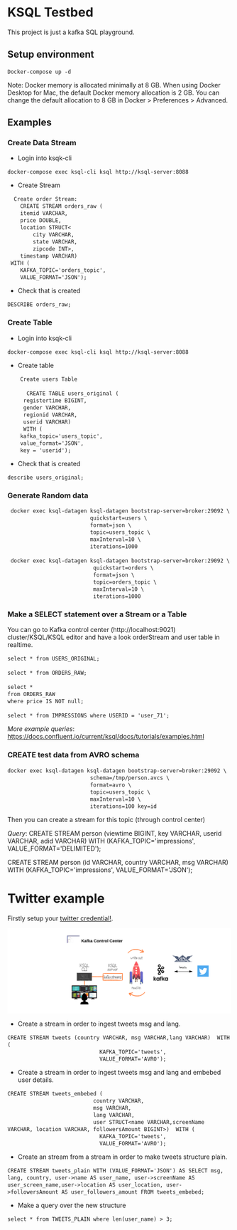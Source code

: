 # KSQL Testbed

This project is just a kafka SQL playground.

## Setup environment

```
Docker-compose up -d
```

Note: Docker memory is allocated minimally at 8 GB. When using Docker Desktop for Mac, the default Docker memory allocation is 2 GB. You can change the default allocation to 8 GB in Docker > Preferences > Advanced.

## Examples
### Create Data Stream

* Login into ksqk-cli
```
docker-compose exec ksql-cli ksql http://ksql-server:8088
```

* Create Stream
```
  Create order Stream:
	CREATE STREAM orders_raw (
    itemid VARCHAR,
    price DOUBLE,
    location STRUCT<
        city VARCHAR,
        state VARCHAR,
        zipcode INT>,
    timestamp VARCHAR)
 WITH (
    KAFKA_TOPIC='orders_topic',
    VALUE_FORMAT='JSON');
 ```

* Check that is created
```
DESCRIBE orders_raw;
```

### Create Table

* Login into ksqk-cli
```
docker-compose exec ksql-cli ksql http://ksql-server:8088
```

* Create table
```
	Create users Table

      CREATE TABLE users_original (
     registertime BIGINT,
     gender VARCHAR,
     regionid VARCHAR,
     userid VARCHAR)
     WITH (
    kafka_topic='users_topic',
    value_format='JSON',
    key = 'userid');
```

* Check that is created
```
describe users_original;
```

### Generate Random data

```
 docker exec ksql-datagen ksql-datagen bootstrap-server=broker:29092 \
                          quickstart=users \
                          format=json \
                          topic=users_topic \
                          maxInterval=10 \
                          iterations=1000

 docker exec ksql-datagen ksql-datagen bootstrap-server=broker:29092 \
                           quickstart=orders \
                           format=json \
                           topic=orders_topic \
                           maxInterval=10 \
                           iterations=1000

```

### Make a SELECT statement over a Stream or a Table

You can go to Kafka control center (http://localhost:9021) cluster/KSQL/KSQL editor and have a look orderStream and user table in realtime.

```
select * from USERS_ORIGINAL;

select * from ORDERS_RAW;

select *
from ORDERS_RAW
where price IS NOT null;

select * from IMPRESSIONS where USERID = 'user_71';
```

*More example queries*: https://docs.confluent.io/current/ksql/docs/tutorials/examples.html

### CREATE test data from AVRO schema

```
docker exec ksql-datagen ksql-datagen bootstrap-server=broker:29092 \
                          schema=/tmp/person.avcs \
                          format=avro \
                          topic=users_topic \
                          maxInterval=10 \
                          iterations=100 key=id
```

Then you can create a stream for this topic (through control center)

*Query*: CREATE STREAM person (viewtime BIGINT, key VARCHAR, userid VARCHAR, adid VARCHAR) WITH (KAFKA_TOPIC='impressions', VALUE_FORMAT='DELIMITED');

CREATE STREAM person (id VARCHAR, country VARCHAR, msg VARCHAR) WITH (KAFKA_TOPIC='impressions', VALUE_FORMAT='JSON');

# Twitter example

Firstly setup your [twitter credential!](https://github.com/pjgg/ksql-poc/blob/master/src/main/java/org/pjgg/twitter/stream/Connectors.java).

<img align="center" src="https://github.com/pjgg/ksql-poc/blob/master/ksql-poc.png">


* Create a stream in order to ingest tweets msg and lang.

```
CREATE STREAM tweets (country VARCHAR, msg VARCHAR,lang VARCHAR)  WITH (
                             KAFKA_TOPIC='tweets',
                             VALUE_FORMAT='AVRO');
```

* Create a stream in order to ingest tweets msg and lang and embebed user details.

```
CREATE STREAM tweets_embebed (
                           country VARCHAR,
                           msg VARCHAR,
                           lang VARCHAR,
                           user STRUCT<name VARCHAR,screenName VARCHAR, location VARCHAR, followersAmount BIGINT>)  WITH (
                             KAFKA_TOPIC='tweets',
                             VALUE_FORMAT='AVRO');
```

* Create an stream from a stream in order to make tweets structure plain.

```
CREATE STREAM tweets_plain WITH (VALUE_FORMAT='JSON') AS SELECT msg, lang, country, user->name AS user_name, user->screenName AS user_screen_name,user->location AS user_location, user->followersAmount AS user_followers_amount FROM tweets_embebed;
```

* Make a query over the new structure

```
select * from TWEETS_PLAIN where len(user_name) > 3;
```